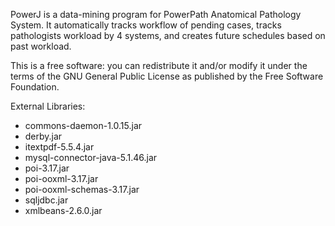 PowerJ is a data-mining program for PowerPath Anatomical Pathology System.  It automatically tracks workflow of pending cases, tracks pathologists workload by 4 systems, and creates future schedules based on past workload.

This is a free software: you can redistribute it and/or modify it under the terms of the GNU General Public License as published by the Free Software Foundation.

External Libraries:
- commons-daemon-1.0.15.jar
- derby.jar
- itextpdf-5.5.4.jar
- mysql-connector-java-5.1.46.jar
- poi-3.17.jar
- poi-ooxml-3.17.jar
- poi-ooxml-schemas-3.17.jar
- sqljdbc.jar
- xmlbeans-2.6.0.jar
